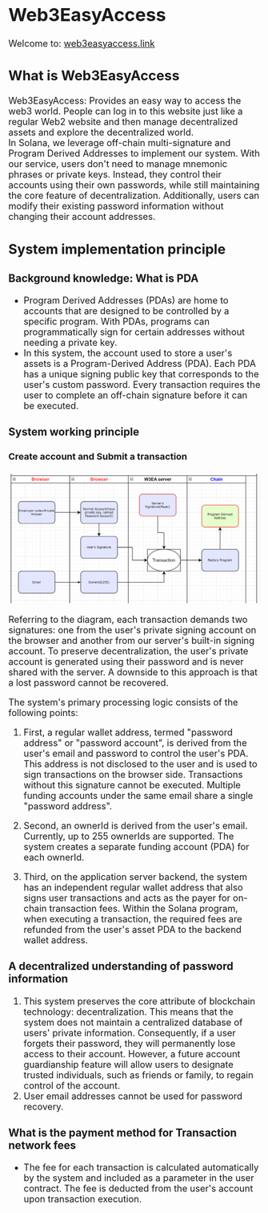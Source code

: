 <font size=4>

# Web3EasyAccess

Welcome to: [web3easyaccess.link](https://www.web3easyaccess.link/)

## What is Web3EasyAccess

Web3EasyAccess: Provides an easy way to access the web3 world. People can log in to this website just like a regular Web2 website and then manage decentralized assets and explore the decentralized world.\
In Solana, we leverage off-chain multi-signature and Program Derived Addresses to implement our system. With our service, users don't need to manage mnemonic phrases or private keys. Instead, they control their accounts using their own passwords, while still maintaining the core feature of decentralization. Additionally, users can modify their existing password information without changing their account addresses.

## System implementation principle

### Background knowledge: What is PDA

-   Program Derived Addresses (PDAs) are home to accounts that are designed to be controlled by a specific program. With PDAs, programs can programmatically sign for certain addresses without needing a private key.
-   In this system, the account used to store a user's assets is a Program-Derived Address (PDA). Each PDA has a unique signing public key that corresponds to the user's custom password. Every transaction requires the user to complete an off-chain signature before it can be executed.

### System working principle

#### Create account and Submit a transaction

![arch](./resources/solana-W3EA-ARCH-1.png "architecture")

Referring to the diagram, each transaction demands two signatures: one from the user's private signing account on the browser and another from our server's built-in signing account. To preserve decentralization, the user's private account is generated using their password and is never shared with the server. A downside to this approach is that a lost password cannot be recovered.

The system's primary processing logic consists of the following points:

1. First, a regular wallet address, termed "password address" or "password account", is derived from the user's email and password to control the user's PDA. This address is not disclosed to the user and is used to sign transactions on the browser side. Transactions without this signature cannot be executed. Multiple funding accounts under the same email share a single "password address".

2. Second, an ownerId is derived from the user's email. Currently, up to 255 ownerIds are supported. The system creates a separate funding account (PDA) for each ownerId.

3. Third, on the application server backend, the system has an independent regular wallet address that also signs user transactions and acts as the payer for on-chain transaction fees. Within the Solana program, when executing a transaction, the required fees are refunded from the user's asset PDA to the backend wallet address.

### A decentralized understanding of password information

1. This system preserves the core attribute of blockchain technology: decentralization. This means that the system does not maintain a centralized database of users' private information. Consequently, if a user forgets their password, they will permanently lose access to their account. However, a future account guardianship feature will allow users to designate trusted individuals, such as friends or family, to regain control of the account.
2. User email addresses cannot be used for password recovery.

### What is the payment method for Transaction network fees

-   The fee for each transaction is calculated automatically by the system and included as a parameter in the user contract. The fee is deducted from the user's account upon transaction execution.

</font>
